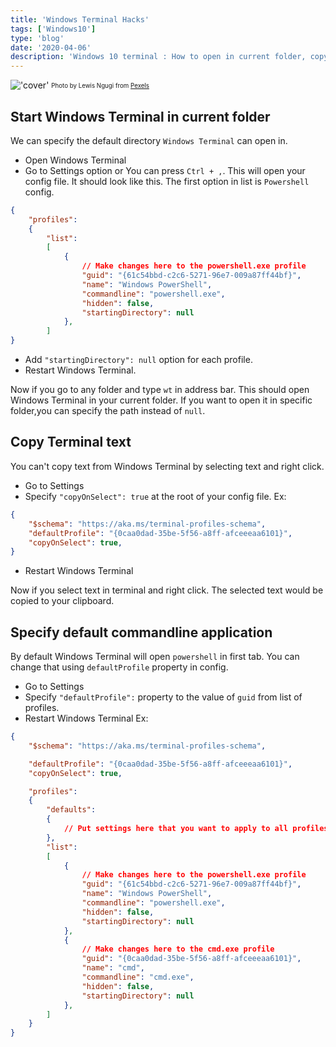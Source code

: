 ```yaml
---
title: 'Windows Terminal Hacks'
tags: ['Windows10']
type: 'blog'
date: '2020-04-06'
description: 'Windows 10 terminal : How to open in current folder, copy text'
---
```

!['cover'](https://kapilgorve.s3.ap-south-1.amazonaws.com/blog/covers/terminal.jpg)
<sub><sup>Photo by Lewis Ngugi from [Pexels](https://www.pexels.com/photo/blur-business-close-up-coding-289927/)</sup></sub>


## Start Windows Terminal in current folder
We can specify the default directory `Windows Terminal` can open in.
* Open Windows Terminal
* Go to Settings option or You can press `Ctrl + ,`. This will open your config file.
It should look like this. The first option in list is `Powershell` config.

```json
{
    "profiles":
    {
        "list":
        [
            {
                // Make changes here to the powershell.exe profile
                "guid": "{61c54bbd-c2c6-5271-96e7-009a87ff44bf}",
                "name": "Windows PowerShell",
                "commandline": "powershell.exe",
                "hidden": false,
                "startingDirectory": null
            },
        ]
}
```
* Add `"startingDirectory": null` option for each profile.
* Restart Windows Terminal.

Now if you go to any folder and type `wt` in address bar.  This should open Windows Terminal in your current folder. If you want to open it in specific folder,you can specify the path instead of `null`.

## Copy Terminal text
You can't copy text from Windows Terminal by selecting text and right click.
* Go to Settings
* Specify `"copyOnSelect": true` at the root of your config file.
Ex:
```json
{
    "$schema": "https://aka.ms/terminal-profiles-schema",
    "defaultProfile": "{0caa0dad-35be-5f56-a8ff-afceeeaa6101}",
    "copyOnSelect": true,
}
```
* Restart Windows Terminal

Now if you select text in terminal and right click. The selected text would be copied to your clipboard.

## Specify default commandline application
By default Windows Terminal will open `powershell` in first tab. You can change that using `defaultProfile` property in config.
* Go to Settings
* Specify `"defaultProfile":` property to the value of `guid` from list of profiles.
* Restart Windows Terminal
Ex:
```json
{
    "$schema": "https://aka.ms/terminal-profiles-schema",

    "defaultProfile": "{0caa0dad-35be-5f56-a8ff-afceeeaa6101}",
    "copyOnSelect": true,

    "profiles":
    {
        "defaults":
        {
            // Put settings here that you want to apply to all profiles
        },
        "list":
        [
            {
                // Make changes here to the powershell.exe profile
                "guid": "{61c54bbd-c2c6-5271-96e7-009a87ff44bf}",
                "name": "Windows PowerShell",
                "commandline": "powershell.exe",
                "hidden": false,
                "startingDirectory": null
            },
            {
                // Make changes here to the cmd.exe profile
                "guid": "{0caa0dad-35be-5f56-a8ff-afceeeaa6101}",
                "name": "cmd",
                "commandline": "cmd.exe",
                "hidden": false,
                "startingDirectory": null
            },
        ]
    }
}
```